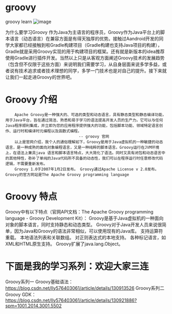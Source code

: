 # groovy
groovy learn
![image](https://github.com/576403061lly/groovy/assets/19943444/e8bc2253-aa21-4877-9b43-8610d6771a6c)

为什么要学习Groovy
        作为Java为主语言的程序员，Groovy作为Java平台上的脚本语言（动态语言）在兼容方面是有得天独厚的优势。接触过Aandroid开发的同学大家都已经接触到啦Gradle构建项目（Gradle构建也支持Java项目的构建），Gradle就是采用Groovy实现的用于构建项目的框架。还有就是新版本的idea推荐使用Gradle进行插件开发。当然以上只是从客观方面阐述Groovy技术的发展趋势（包含但不仅限于这些方面）来说明我们需要学习，从自身层面来说多学多益，或者说有技术追求或者技术理想的同学，多学一门技术也是对自己的提升。接下来就让我们一起走进Groovy的世界吧。

# Groovy 介绍

        Apache Groovy是一种强大的、可选的类型和动态语言，具有静态类型和静态编译功能，用于Java平台，旨在通过简洁、熟悉和易于学习的语法提高开发人员的生产力。它可以与任何Java程序顺利集成，并立即为您的应用程序提供强大的功能，包括脚本功能、领域特定语言创作、运行时和编译时元编程以及函数式编程。
                                    -- groovy 官网
        以上是官网介绍，我个人的通俗理解如下，Groovy是用于Java虚拟机的一种敏捷的动态语言，是一种成熟的面向对象编程语言，又是一种纯粹的脚本语言。Groovy运行在JVM环境上，在语法上兼具java 语言和脚本语言特点，大大简化了语法。同时又具有闭包和动态语言中的其他特性，弥补了单纯的Java代码所不具备的动态性，我们可以在程序运行时任意修改代码逻辑，不需要重新发布。
        Groovy 1.0于2007年1月2日发布。 Groovy通过Apache License v 2.0发布。Groovy的官方网站是The Apache Groovy programming language
# Groovy 特点
Groovy中有以下特点（官网API文档：The Apache Groovy programming language - Groovy Development Kit）：
Groovy是基于Java虚拟机的一种面向对象的脚本语言，同时支持静态和动态类型。
Groovy对于Java开发人员来说很简单，因为Java和Groovy的语法非常相似，可以使用现有的Java库。
支持运算符重载。
本地语法列表和关联数组。
对正则表达式的本地支持。
各种标记语言，如XML和HTML原生支持。
Groovy扩展了java.lang.Object。

# 下面是我的学习系列：欢迎大家三连
Groovy系列一 Groovy基础语法：https://blog.csdn.net/lly576403061/article/details/130913526
Groovy系列二 Groovy GDK：https://blog.csdn.net/lly576403061/article/details/130921886?spm=1001.2014.3001.5502
